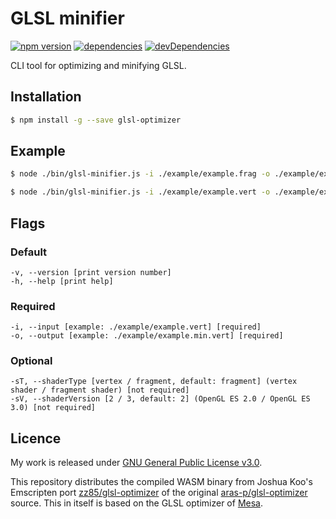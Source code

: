 # GLSL minifier

[![npm version](https://badge.fury.io/js/glsl-minifier.svg)](https://badge.fury.io/js/glsl-minifier)
[![dependencies](https://david-dm.org/timvanscherpenzeel/glsl-minifier.svg)](https://david-dm.org/timvanscherpenzeel/glsl-minifier)
[![devDependencies](https://david-dm.org/timvanscherpenzeel/glsl-minifier/dev-status.svg)](https://david-dm.org/timvanscherpenzeel/glsl-minifier#info=devDependencies)

CLI tool for optimizing and minifying GLSL.

## Installation

```sh
$ npm install -g --save glsl-optimizer
```

## Example

```sh
$ node ./bin/glsl-minifier.js -i ./example/example.frag -o ./example/example.min.frag
```

```sh
$ node ./bin/glsl-minifier.js -i ./example/example.vert -o ./example/example.min.vert
```

## Flags

### Default
	-v, --version [print version number]
	-h, --help [print help]

### Required
	-i, --input [example: ./example/example.vert] [required]
	-o, --output [example: ./example/example.min.vert] [required]

### Optional
	-sT, --shaderType [vertex / fragment, default: fragment] (vertex shader / fragment shader) [not required]
	-sV, --shaderVersion [2 / 3, default: 2] (OpenGL ES 2.0 / OpenGL ES 3.0) [not required]

## Licence

My work is released under [GNU General Public License v3.0](https://raw.githubusercontent.com/TimvanScherpenzeel/glsl-minifier/master/LICENSE).

This repository distributes the compiled WASM binary from Joshua Koo's Emscripten port [zz85/glsl-optimizer](https://github.com/zz85/glsl-optimizer) of the original [aras-p/glsl-optimizer](https://github.com/aras-p/glsl-optimizer) source. This in itself is based on the GLSL optimizer of [Mesa](https://cgit.freedesktop.org/mesa/mesa/log/).
